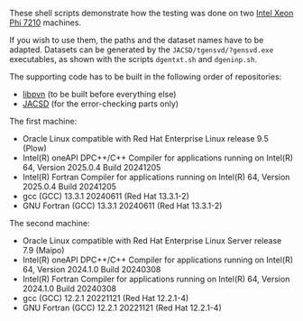 These shell scripts demonstrate how the testing was done on two [Intel Xeon Phi 7210](https://www.intel.com/content/www/us/en/products/sku/94033/intel-xeon-phi-processor-7210-16gb-1-30-ghz-64-core/specifications.html) machines.

If you wish to use them, the paths and the dataset names have to be adapted.
Datasets can be generated by the ``JACSD/tgensvd/?gensvd.exe`` executables, as shown with the scripts ``dgentxt.sh`` and ``dgeninp.sh``.

The supporting code has to be built in the following order of repositories:
- [libpvn](https://github.com/venovako/libpvn) (to be built before everything else)
- [JACSD](https://github.com/venovako/JACSD) (for the error-checking parts only)

The first machine:
- Oracle Linux compatible with Red Hat Enterprise Linux release 9.5 (Plow)
- Intel(R) oneAPI DPC++/C++ Compiler for applications running on Intel(R) 64, Version 2025.0.4 Build 20241205
- Intel(R) Fortran Compiler for applications running on Intel(R) 64, Version 2025.0.4 Build 20241205
- gcc (GCC) 13.3.1 20240611 (Red Hat 13.3.1-2)
- GNU Fortran (GCC) 13.3.1 20240611 (Red Hat 13.3.1-2)

The second machine:
- Oracle Linux compatible with Red Hat Enterprise Linux Server release 7.9 (Maipo)
- Intel(R) oneAPI DPC++/C++ Compiler for applications running on Intel(R) 64, Version 2024.1.0 Build 20240308
- Intel(R) Fortran Compiler for applications running on Intel(R) 64, Version 2024.1.0 Build 20240308
- gcc (GCC) 12.2.1 20221121 (Red Hat 12.2.1-4)
- GNU Fortran (GCC) 12.2.1 20221121 (Red Hat 12.2.1-4)
